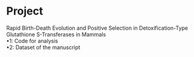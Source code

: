 # Project
Rapid Birth-Death Evolution and Positive Selection in Detoxification-Type Glutathione S-Transferases in Mammals<br />
•1: Code for analysis<br />
•2: Dataset of the manuscript<br />
